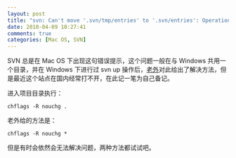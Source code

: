 ```yaml
---
layout: post
title: "svn: Can't move '.svn/tmp/entries' to '.svn/entries': Operation not permitted"
date: 2010-04-09 10:27:41
comments: true
categories: [Mac OS, SVN]
---
```


SVN 总是在 Mac OS 下出现这句错误提示，这个问题一般在与 Windows 共用一个目录，并在 Windows 下进行过 svn up 操作后，[老外](http://www.devcha.com/2008/03/mac-os-cant-move-svntmpentries-to.html)对此给出了解决方法，但是最近这个站点在国内经常打不开，在此记一笔为自己备记。

进入项目目录执行：

    chflags -R nouchg .

老外给的方法是：

    chflags -R nouchg *

但是有时会依然会无法解决问题，两种方法都试试吧。
